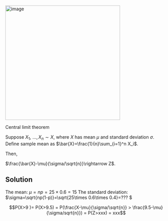 #

<img width="358" alt="image" src="https://github.com/user-attachments/assets/7eea7cad-3c6d-4093-9b81-fbee48fd6924" />


Central limit theorem

Suppose $X_1$, $\ldots, X_n\sim X$, where $X$ has mean $\mu$ and standard deviation $\sigma$.
Define sample mean as $\bar{X}=\frac{1}{n}\sum_{i=1}^n X_i$. 

Then, 

$\frac{\bar{X}-\mu}{\sigma/\sqrt{n}}\rightarrow Z$. 

## Solution

The mean: $\mu=np=25 \times 0.6 = 15$
The standard deviation: $\sigma=\sqrt{np(1-p)}=\sqrt{25\times 0.6\times 0.4}=??? $ 



$$P(X>9 )= P(X>9.5) = P(\frac{X-\mu}{\sigma/\sqrt{n}} > \frac{9.5-\mu}{\sigma/sqrt{n}}) = P(Z>xxx) = xxx$$
